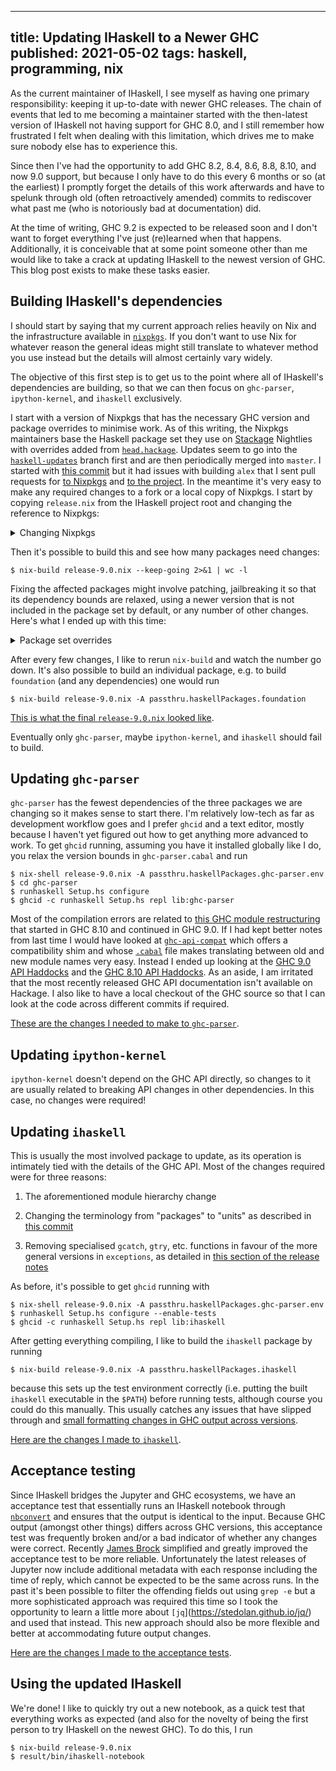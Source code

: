 --------------------------------------------------------------------------------
title: Updating IHaskell to a Newer GHC
published: 2021-05-02
tags: haskell, programming, nix
--------------------------------------------------------------------------------

As the current maintainer of IHaskell, I see myself as having one primary
responsibility: keeping it up-to-date with newer GHC releases. The chain of
events that led to me becoming a maintainer started with the then-latest
version of IHaskell not having support for GHC 8.0, and I still remember how
frustrated I felt when dealing with this limitation, which drives me to make
sure nobody else has to experience this.

Since then I've had the opportunity to add GHC 8.2, 8.4, 8.6, 8.8, 8.10, and
now 9.0 support, but because I only have to do this every 6 months or so (at
the earliest) I promptly forget the details of this work afterwards and have to
spelunk through old (often retroactively amended) commits to rediscover what
past me (who is notoriously bad at documentation) did.

At the time of writing, GHC 9.2 is expected to be released soon and I don't
want to forget everything I've just (re)learned when that happens.
Additionally, it is conceivable that at some point someone other than me would
like to take a crack at updating IHaskell to the newest version of GHC. This
blog post exists to make these tasks easier.

## Building IHaskell's dependencies

I should start by saying that my current approach relies heavily on Nix and the
infrastructure available in [`nixpkgs`](https://github.com/NixOS/nixpkgs). If
you don't want to use Nix for whatever reason the general ideas might still
translate to whatever method you use instead but the details will almost
certainly vary widely.

The objective of this first step is to get us to the point where all of
IHaskell's dependencies are building, so that we can then focus on
`ghc-parser`, `ipython-kernel`, and `ihaskell` exclusively.

I start with a version of Nixpkgs that has the necessary GHC version and
package overrides to minimise work. As of this writing, the Nixpkgs maintainers
base the Haskell package set they use on [Stackage](https://www.stackage.org/)
Nightlies with overrides added from
[`head.hackage`](https://gitlab.haskell.org/ghc/head.hackage). Updates seem to
go into the
[`haskell-updates`](https://github.com/NixOS/nixpkgs/tree/haskell-updates)
branch first and are then periodically merged into `master`. I started with
[this
commit](https://github.com/NixOS/nixpkgs/commit/64c6086db4a6c19bb9960baf165c867c1774ab3d)
but it had issues with building `alex` that I sent pull requests for [to
Nixpkgs](https://github.com/NixOS/nixpkgs/pull/120535) and [to the
project](https://github.com/simonmar/alex/pull/185). In the meantime it's very
easy to make any required changes to a fork or a local copy of Nixpkgs. I start
by copying `release.nix` from the IHaskell project root and changing the
reference to Nixpkgs:

<details>
<summary style="cursor: pointer">Changing Nixpkgs</summary>

```nix
let
  nixpkgs-src = builtins.fetchTarball {
    url = "https://github.com/NixOS/nixpkgs/tarball/8795d39ce70f04e3fd609422d522e5b2594f3a70";
    sha256 = "01w7q0nqydippj0ygbg77byb770snhc5rnqzc6isws58642l8z4s";
  };
in
{ compiler ? "ghc901"
, jupyterlabAppDir ? null
, nixpkgs ? import nixpkgs-src {}
, packages ? (_: [])
, pythonPackages ? (_: [])
, rtsopts ? "-M3g -N2"
, systemPackages ? (_: [])
}:
```

</details>

Then it's possible to build this and see how many packages need changes:

```shell
$ nix-build release-9.0.nix --keep-going 2>&1 | wc -l
```

Fixing the affected packages might involve patching, jailbreaking it so that
its dependency bounds are relaxed, using a newer version that is not included
in the package set by default, or any number of other changes. Here's what I ended up with this time:

<details>
<summary style="cursor: pointer">Package set overrides</summary>

```nix
      cryptohash-md5    = nixpkgs.haskell.lib.doJailbreak super.cryptohash-md5;
      cryptohash-sha1   = nixpkgs.haskell.lib.doJailbreak super.cryptohash-sha1;
      basement          = super.basement_0_0_12;
      foundation        = super.foundation_0_0_26_1;
      memory            = nixpkgs.haskell.lib.appendPatch super.memory (nixpkgs.fetchpatch {
        url = "https://gitlab.haskell.org/ghc/head.hackage/-/raw/c89c1e27af8f180b3be476e102147557f922b224/patches/memory-0.15.0.patch";
        sha256 = "0mkjbrzi05h1xds8rf5wfky176hrl03q0d7ipklp9x4ls3yyqj5x";
      });
      cryptonite        = nixpkgs.haskell.lib.appendPatch super.cryptonite (nixpkgs.fetchpatch {
        url = "https://gitlab.haskell.org/ghc/head.hackage/-/raw/6a65307bbdc73c5eb4165a67ee97c7b9faa818e1/patches/cryptonite-0.28.patch";
        sha256 = "1wq9hw16qj2yqy7lyqbi7106lhk199hvnkj5xr7h0ip854gjsr5j";
      });
      profunctors       = self.callCabal2nix "profunctors" profunctors-src {}; # `profunctors-src` is defined above
      mono-traversable  = nixpkgs.haskell.lib.dontCheck super.mono-traversable;
```

</details>

After every few changes, I like to rerun `nix-build` and watch the number go
down. It's also possible to build an individual package, e.g. to build
`foundation` (and any dependencies) one would run

```shell
$ nix-build release-9.0.nix -A passthru.haskellPackages.foundation
```

[This is what the final `release-9.0.nix` looked
like](https://github.com/gibiansky/IHaskell/pull/1215/commits/12f50f34d9cf6dceb3ca5adc9fa450cee6e7dcee).

Eventually only `ghc-parser`, maybe `ipython-kernel`, and `ihaskell` should fail to
build.

## Updating `ghc-parser`

`ghc-parser` has the fewest dependencies of the three packages we are changing
so it makes sense to start there. I'm relatively low-tech as far as development
workflow goes and I prefer `ghcid` and a text editor, mostly because I haven't
yet figured out how to get anything more advanced to work. To get `ghcid`
running, assuming you have it installed globally like I do, you relax the
version bounds in `ghc-parser.cabal` and run

```shell
$ nix-shell release-9.0.nix -A passthru.haskellPackages.ghc-parser.env
$ cd ghc-parser
$ runhaskell Setup.hs configure
$ ghcid -c runhaskell Setup.hs repl lib:ghc-parser
```

Most of the compilation errors are related to [this GHC module
restructuring](https://gitlab.haskell.org/ghc/ghc/-/issues/13009) that started
in GHC 8.10 and continued in GHC 9.0. If I had kept better notes from last time
I would have looked at
[`ghc-api-compat`](https://github.com/hsyl20/ghc-api-compat/) which offers
a compatibility shim and whose
[`.cabal`](https://github.com/hsyl20/ghc-api-compat/blob/master/ghc-api-compat.cabal)
file makes translating between old and new module names very easy. Instead
I ended up looking at the [GHC 9.0 API
Haddocks](https://downloads.haskell.org/ghc/9.0.1/docs/html/libraries/ghc-9.0.1/index.html)
and the [GHC 8.10 API
Haddocks](https://hackage.haskell.org/package/ghc-8.10.2). As an aside, I am
irritated that the most recently released GHC API documentation isn't available
on Hackage. I also like to have a local checkout of the GHC source so that
I can look at the code across different commits if required.

[These are the changes I needed to make to
`ghc-parser`](https://github.com/gibiansky/IHaskell/pull/1215/commits/063e6bb0459b7ff8d9a2e92090332bf7a1e92a63).

## Updating `ipython-kernel`

`ipython-kernel` doesn't depend on the GHC API directly, so changes to it are
usually related to breaking API changes in other dependencies. In this case, no
changes were required!

## Updating `ihaskell`

This is usually the most involved package to update, as its operation is
intimately tied with the details of the GHC API. Most of the changes required
were for three reasons:

1. The aforementioned module hierarchy change

2. Changing the terminology from
"packages" to "units" as described in [this
commit](https://gitlab.haskell.org/ghc/ghc/-/commit/10a2ba90aa6a788677104cc43318c66f46e2e2b0)

3. Removing specialised `gcatch`, `gtry`, etc. functions in favour of the more
general versions in `exceptions`, as detailed in [this section of the release
notes](https://downloads.haskell.org/ghc/9.0.1/docs/html/users_guide/9.0.1-notes.html#ghc-library)

As before, it's possible to get `ghcid` running with

```shell
$ nix-shell release-9.0.nix -A passthru.haskellPackages.ghc-parser.env
$ runhaskell Setup.hs configure --enable-tests
$ ghcid -c runhaskell Setup.hs repl lib:ihaskell
```

After getting everything compiling, I like to build the `ihaskell` package by
running

```shell
$ nix-build release-9.0.nix -A passthru.haskellPackages.ihaskell
```

because this sets up the test environment correctly (i.e. putting the built
`ihaskell` executable in the `$PATH`) before running tests, although course you
could do this manually. This usually catches any issues that have slipped
through and [small formatting changes in GHC output across
versions](https://github.com/gibiansky/IHaskell/pull/1215/commits/1796c35119ced7a564e75fe07067797fb182149d#diff-409dc396158ef9f7f39928cb144c6c3037072f0d9932499d2213862e0f5fbae6).

[Here are the changes I made to
`ihaskell`](https://github.com/gibiansky/IHaskell/pull/1215/commits/1796c35119ced7a564e75fe07067797fb182149d).

## Acceptance testing

Since IHaskell bridges the Jupyter and GHC ecosystems, we have an acceptance
test that essentially runs an IHaskell notebook through
[`nbconvert`](https://nbconvert.readthedocs.io/en/latest/) and ensures that the
output is identical to the input. Because GHC output (amongst other things)
differs across GHC versions, this acceptance test was frequently broken and/or
a bad indicator of whether any changes were correct. Recently [James
Brock](https://github.com/jamesdbrock) simplified and greatly improved the
acceptance test to be more reliable. Unfortunately the latest releases of
Jupyter now include additional metadata with each response including the time
of reply, which cannot be expected to be the same across runs. In the past it's
been possible to filter the offending fields out using `grep -e` but a more
sophisticated approach was required this time so I took the opportunity to
learn a little more about `[jq`](https://stedolan.github.io/jq/) and used that
instead. This new approach should also be more flexible and better at
accommodating future output changes.

[Here are the changes I made to the acceptance
tests](https://github.com/gibiansky/IHaskell/pull/1215/commits/4b62c964fb8937353d39a8798dc13d06260c9257).

## Using the updated IHaskell

We're done! I like to quickly try out a new notebook, as a quick test that
everything works as expected (and also for the novelty of being the first
person to try IHaskell on the newest GHC). To do this, I run

```shell
$ nix-build release-9.0.nix
$ result/bin/ihaskell-notebook
```
